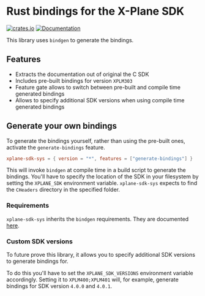 # Rust bindings for the X-Plane SDK

[![crates.io](https://img.shields.io/crates/v/xplane-sdk-sys)](https://crates.io/crates/xplane-sdk-sys)
[![Documentation](https://img.shields.io/docsrs/xplane-sdk-sys)](https://docs.rs/xplane-sdk-sys/)

This library uses `bindgen` to generate the bindings.

## Features

* Extracts the documentation out of original the C SDK
* Includes pre-built bindings for version `XPLM303`
* Feature gate allows to switch between pre-built and compile time generated bindings
* Allows to specify additional SDK versions when using compile time generated bindings

## Generate your own bindings

To generate the bindings yourself, rather than using the pre-built ones,
activate the `generate-bindings` feature.

```toml
xplane-sdk-sys = { version = "*", features = ["generate-bindings"] }
```

This will invoke `bindgen` at compile time in a build script to generate the bindings.
You'll have to specify the location of the SDK in your filesystem by setting the `XPLANE_SDK`
environment variable. `xplane-sdk-sys` expects to find the `CHeaders` directory in the specified folder.

### Requirements

`xplane-sdk-sys` inherits the `bindgen` requirements. They are
documented [here](https://rust-lang.github.io/rust-bindgen/requirements.html).

### Custom SDK versions

To future prove this library, it allows you to specify additional SDK versions to generate bindings for.

To do this you'll have to set the `XPLANE_SDK_VERSIONS` environment variable accordingly.
Setting it to `XPLM400;XPLM401` will, for example, generate bindings for SDK version `4.0.0` and `4.0.1`.


